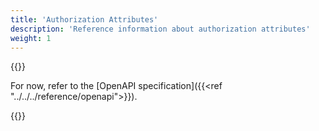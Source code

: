 ```yaml
---
title: 'Authorization Attributes'
description: 'Reference information about authorization attributes'
weight: 1
---
```


{{<notyetwritten>}}

For now, refer to the [OpenAPI specification]({{<ref "../../../reference/openapi">}}).

{{<children />}}

